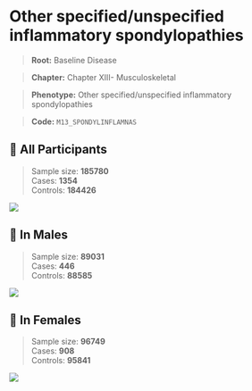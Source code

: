 # Other specified/unspecified inflammatory spondylopathies

> **Root:** Baseline Disease  

> **Chapter:** Chapter XIII- Musculoskeletal  

> **Phenotype:** Other specified/unspecified inflammatory spondylopathies  

> **Code:** `M13_SPONDYLINFLAMNAS`

## 🧪 All Participants  
> Sample size: **185780**  
> Cases: **1354**  
> Controls: **184426**
<img src="/Disease/Figures/ALL/Incidence/M13_SPONDYLINFLAMNAS.png"/>
<CsvTable src="/public/Disease/Data/ALL/Incidence/COX_M13_SPONDYLINFLAMNAS.csv" label="🔍 View full results" />

## 👨 In Males  
> Sample size: **89031**  
> Cases: **446**  
> Controls: **88585**
<img src="/Disease/Figures/Male/Incidence/M13_SPONDYLINFLAMNAS.png"/>
<CsvTable src="/public/Disease/Data/Male/Incidence/COX_M13_SPONDYLINFLAMNAS.csv" label="🔍 View full results" />

## 👩 In Females  
> Sample size: **96749**  
> Cases: **908**  
> Controls: **95841**
<img src="/Disease/Figures/Female/Incidence/M13_SPONDYLINFLAMNAS.png"/>
<CsvTable src="/public/Disease/Data/Female/Incidence/COX_M13_SPONDYLINFLAMNAS.csv" label="🔍 View full results" />
